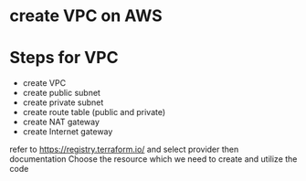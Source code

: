 # create VPC on AWS
# Steps for VPC
- create VPC
- create public subnet
- create private subnet
- create route table (public and private)
- create NAT gateway 
- create Internet gateway

refer to https://registry.terraform.io/ and select provider then documentation
Choose the resource which we need to create and utilize the code